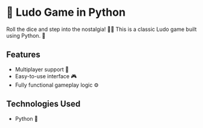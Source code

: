 # 🎲 Ludo Game in Python

Roll the dice and step into the nostalgia! 🎲✨ This is a classic Ludo game built using Python. 🐍

## Features
- Multiplayer support 👫
- Easy-to-use interface 🎮
- Fully functional gameplay logic ⚙️

## Technologies Used
- Python 🐍
